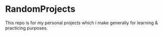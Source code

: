 # RandomProjects
This repo is for my personal projects which i make generally for learning & practicing purposes.
